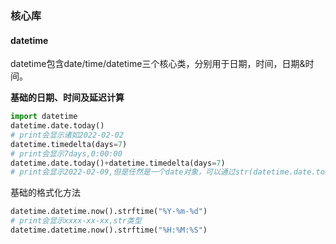 







### 核心库

#### datetime

datetime包含date/time/datetime三个核心类，分别用于日期，时间，日期&时间。

**基础的日期、时间及延迟计算**

```python
import datetime
datetime.date.today()
# print会显示诸如2022-02-02
datetime.timedelta(days=7)
# print会显示7days,0:00:00
datetime.date.today()+datetime.timedelta(days=7)
# print会显示2022-02-09,但是任然是一个date对象，可以通过str(datetime.date.today()+datetime.timedelta(days=7))或(xxx+xxdeltaxxx).strftime()来转字符串
```

基础的格式化方法

```python
datetime.datetime.now().strftime("%Y-%m-%d")
# print会显示xxxx-xx-xx,str类型
datetime.datetime.now().strftime("%H:%M:%S")
```



